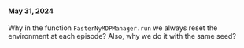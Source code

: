 #### May 31, 2024
Why in the function `FasterNyMDPManager.run` we always reset the environment at each episode? Also, why we do it with the same seed?
